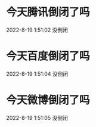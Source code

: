 # 今天腾讯倒闭了吗

2022-8-19 1:51:02 没倒闭

# 今天百度倒闭了吗

2022-8-19 1:51:04 没倒闭

# 今天微博倒闭了吗

2022-8-19 1:51:05 没倒闭


